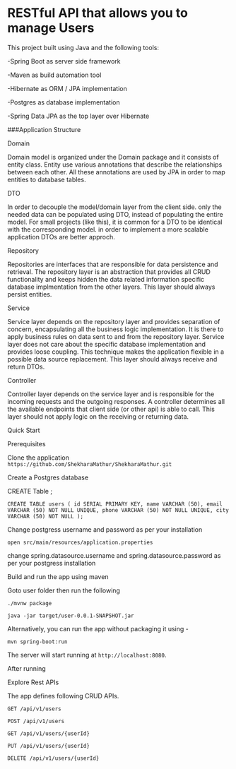 # RESTful API that allows you to manage Users

This project built using Java and the following tools:

-Spring Boot as server side framework

-Maven as build automation tool

-Hibernate as ORM / JPA implementation

-Postgres as database implementation

-Spring Data JPA as the top layer over Hibernate

###Application Structure

Domain

Domain model is organized under the Domain package and it consists of entity class. Entity use various annotations that describe the relationships between each other. All these annotations are used by JPA in order to map entities to database tables.

DTO

In order to decouple the model/domain layer from the client side. only the needed data can be populated using DTO, instead of populating the entire model. For small projects (like this), it is common for a DTO to be identical with the corresponding model. in order to implement a more scalable application DTOs are better approch.

Repository

Repositories are interfaces that are responsible for data persistence and retrieval. The repository layer is an abstraction that provides all CRUD functionality and keeps hidden the data related information specific database implmentation from the other layers. This layer should always persist entities.

Service

Service layer depends on the repository layer and provides separation of concern, encapsulating all the business logic implementation. It is there to apply business rules on data sent to and from the repository layer. Service layer does not care about the specific database implementation and provides loose coupling. This technique makes the application flexible in a possible data source replacement. This layer should always receive and return DTOs.

Controller

Controller layer depends on the service layer and is responsible for the incoming requests and the outgoing responses. A controller determines all the available endpoints that client side (or other api) is able to call. This layer should not apply logic on the receiving or returning data.

Quick Start

Prerequisites

Clone the application
`https://github.com/ShekharaMathur/ShekharaMathur.git`

Create a Postgres database

CREATE Table <name>;

`CREATE TABLE users (
        id SERIAL PRIMARY KEY,
        name VARCHAR (50),
        email VARCHAR (50) NOT NULL UNIQUE,
        phone VARCHAR (50) NOT NULL UNIQUE,
	city  VARCHAR (50) NOT NULL
);`

Change postgress username and password as per your installation

`open src/main/resources/application.properties`

change spring.datasource.username and spring.datasource.password as per your postgress installation

Build and run the app using maven

Goto user folder then run the following

`./mvnw package`

`java -jar target/user-0.0.1-SNAPSHOT.jar`

Alternatively, you can run the app without packaging it using -

`mvn spring-boot:run`

The server will start running at `http://localhost:8080`.

After running

Explore Rest APIs

The app defines following CRUD APIs.

`GET /api/v1/users`

`POST /api/v1/users`

`GET /api/v1/users/{userId}`

`PUT /api/v1/users/{userId}`

`DELETE /api/v1/users/{userId}`
